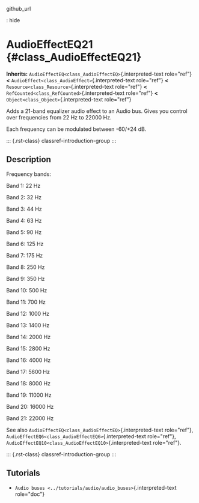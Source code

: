 github_url

:   hide

# AudioEffectEQ21 {#class_AudioEffectEQ21}

**Inherits:** `AudioEffectEQ<class_AudioEffectEQ>`{.interpreted-text
role="ref"} **\<** `AudioEffect<class_AudioEffect>`{.interpreted-text
role="ref"} **\<** `Resource<class_Resource>`{.interpreted-text
role="ref"} **\<** `RefCounted<class_RefCounted>`{.interpreted-text
role="ref"} **\<** `Object<class_Object>`{.interpreted-text role="ref"}

Adds a 21-band equalizer audio effect to an Audio bus. Gives you control
over frequencies from 22 Hz to 22000 Hz.

Each frequency can be modulated between -60/+24 dB.

::: {.rst-class}
classref-introduction-group
:::

## Description

Frequency bands:

Band 1: 22 Hz

Band 2: 32 Hz

Band 3: 44 Hz

Band 4: 63 Hz

Band 5: 90 Hz

Band 6: 125 Hz

Band 7: 175 Hz

Band 8: 250 Hz

Band 9: 350 Hz

Band 10: 500 Hz

Band 11: 700 Hz

Band 12: 1000 Hz

Band 13: 1400 Hz

Band 14: 2000 Hz

Band 15: 2800 Hz

Band 16: 4000 Hz

Band 17: 5600 Hz

Band 18: 8000 Hz

Band 19: 11000 Hz

Band 20: 16000 Hz

Band 21: 22000 Hz

See also `AudioEffectEQ<class_AudioEffectEQ>`{.interpreted-text
role="ref"}, `AudioEffectEQ6<class_AudioEffectEQ6>`{.interpreted-text
role="ref"}, `AudioEffectEQ10<class_AudioEffectEQ10>`{.interpreted-text
role="ref"}.

::: {.rst-class}
classref-introduction-group
:::

## Tutorials

- `Audio buses <../tutorials/audio/audio_buses>`{.interpreted-text
  role="doc"}
